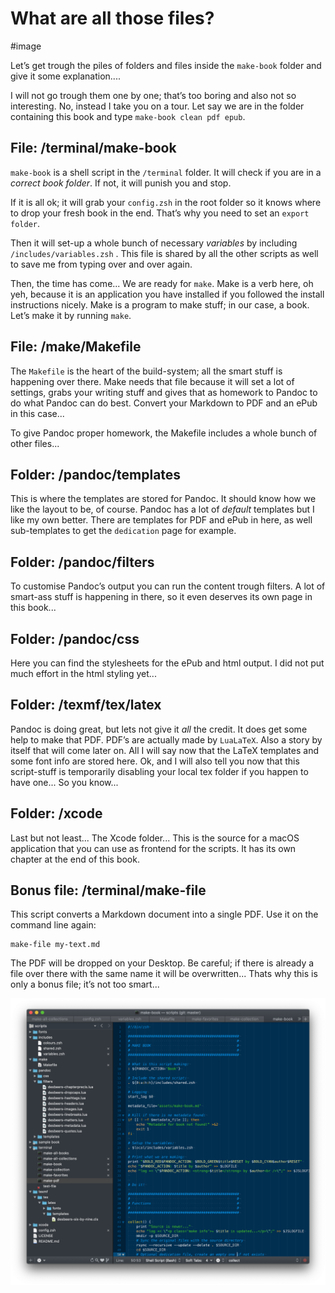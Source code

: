 # What are all those files?

#image

Let’s get trough the piles of folders and files inside the `make-book` folder and give it some explanation....

I will not go trough them one by one; that’s too boring and also not so interesting. No, instead I take you on a tour. Let say we are in the folder containing this book and type `make-book clean pdf epub`.

## File: /terminal/make-book

`make-book` is a shell script in the `/terminal` folder. It will check if you are in a *correct book folder*. If not, it will punish you and stop.

If it is all ok; it will grab your `config.zsh` in the root folder so it knows where to drop your fresh book in the end. That’s why you need to set an `export folder`.

Then it will set-up a whole bunch of necessary  *variables* by including `/includes/variables.zsh` . This file is shared by all the other scripts as well to save me from typing over and over again.

Then, the time has come... We are ready for `make`. Make is a verb here, oh yeh, because it is an application you have installed if you followed the install instructions nicely. Make is a program to make stuff; in our case, a book. Let’s make it by running `make`.

## File: /make/Makefile

The `Makefile` is the heart of the build-system; all the smart stuff is happening over there. Make needs that file because it will set a lot of settings, grabs your writing stuff and gives that as homework to Pandoc to do what Pandoc can do best. Convert your Markdown to PDF and an ePub in this case...

To give Pandoc proper homework, the Makefile includes a whole bunch of other files...

## Folder: /pandoc/templates

This is where the templates are stored for Pandoc. It should know how we like the layout to be, of course. Pandoc has a lot of *default* templates but I like my own better. There are templates for PDF and ePub in here, as well sub-templates to get the `dedication` page for example.

## Folder: /pandoc/filters

To customise Pandoc’s output you can run the content trough filters. A lot of smart-ass stuff is happening in there, so it even deserves its own page in this book... 

## Folder: /pandoc/css

Here you can find the stylesheets for the ePub and html output. I did not put much effort in the html styling yet...

## Folder: /texmf/tex/latex

Pandoc is doing great, but lets not give it *all* the credit. It does get some help to make that PDF. PDF’s are actually made by `LuaLaTeX`. Also a story by itself that will come later on. All I will say now that the LaTeX templates and some font info are stored here. Ok, and I will also tell you now that this script-stuff is temporarily disabling your local tex folder if you happen to have one... So you know...

## Folder: /xcode

Last but not least... The Xcode folder... This is the source for a macOS application that you can use as frontend for the scripts. It has its own chapter at the end of this book.

## Bonus file: /terminal/make-file

This script converts a Markdown document into a single PDF. Use it on the command line again:

	make-file my-text.md

The PDF will be dropped on your Desktop. Be careful; if there is already a file over there with the same name it will be overwritten... Thats why this is only a bonus file; it’s not too smart...

![Textmate, often my best mate!](images/textmate.png)

